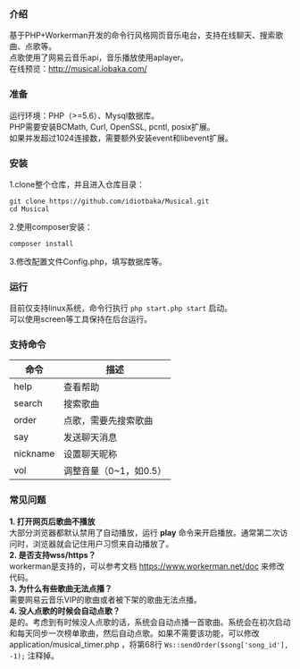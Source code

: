 ### 介绍
 基于PHP+Workerman开发的命令行风格网页音乐电台，支持在线聊天、搜索歌曲、点歌等。  
 点歌使用了网易云音乐api，音乐播放使用aplayer。  
 在线预览：http://musical.iobaka.com/

### 准备
 运行环境：PHP（>=5.6）、Mysql数据库。  
 PHP需要安装BCMath, Curl, OpenSSL, pcntl, posix扩展。  
 如果并发超过1024连接数，需要额外安装event和libevent扩展。

### 安装
 1.clone整个仓库，并且进入仓库目录：
```
git clone https://github.com/idiotbaka/Musical.git
cd Musical
```
 2.使用composer安装：
```
composer install
```
 3.修改配置文件Config.php，填写数据库等。   

### 运行
 目前仅支持linux系统，命令行执行 `php start.php start` 启动。  
 可以使用screen等工具保持在后台运行。

### 支持命令
 | 命令 | 描述 |
 | ------ | ------ |
 | help | 查看帮助 |
 | search <keyword> | 搜索歌曲 |
 | order <index> | 点歌，需要先搜索歌曲 |
 | say <message> | 发送聊天消息 |
 | nickname <name> | 设置聊天昵称 |
 | vol <volume> | 调整音量（0~1，如0.5） |
 
 ### 常见问题
 **1. 打开网页后歌曲不播放**  
 大部分浏览器都默认禁用了自动播放，运行 **play** 命令来开启播放。通常第二次访问时，浏览器就会记住用户习惯来自动播放了。  
 **2. 是否支持wss/https？**  
 workerman是支持的，可以参考文档 https://www.workerman.net/doc 来修改代码。  
 **3. 为什么有些歌曲无法点播？**  
 需要网易云音乐VIP的歌曲或者被下架的歌曲无法点播。  
 **4. 没人点歌的时候会自动点歌？**  
 是的。考虑到有时候没人点歌的话，系统会自动点播一首歌曲。系统会在初次启动和每天同步一次榜单歌曲，然后自动点歌。如果不需要该功能，可以修改 application/musical_timer.php ，将第68行 `Ws::sendOrder($song['song_id'], -1);` 注释掉。
